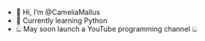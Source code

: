 - 👋 Hi, I’m @CameliaMallus
- 🌱 Currently learning Python
- ඞ May soon launch a YouTube programming channel ඞ


<!---
CameliaMallus/CameliaMallus is a ✨ special ✨ repository because its `README.md` (this file) appears on your GitHub profile.
You can click the Preview link to take a look at your changes.
--->
